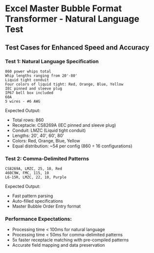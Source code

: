# Excel Master Bubble Format Transformer - Natural Language Test

## Test Cases for Enhanced Speed and Accuracy

### Test 1: Natural Language Specification
```
860 power whips total
Whip lengths ranging from 20'-80'
Liquid tight conduit
Four colors of liquid tight: Red, Orange, Blue, Yellow
IEC pinned and sleeve plug
IP67 bell box included
60A
5 wires - #6 AWG
```

Expected Output:
- Total rows: 860
- Receptacle: CS8269A (IEC pinned and sleeve plug)
- Conduit: LMZC (Liquid tight conduit)
- Lengths: 20', 40', 60', 80'
- Colors: Red, Orange, Blue, Yellow
- Equal distribution: ~54 per config (860 ÷ 16 configurations)

### Test 2: Comma-Delimited Patterns
```
CS8269A, LMZC, 25, 10, Red
460C9W, FMC, 115, 10
L6-15R, LMZC, 22, 10, Purple
```

Expected Output:
- Fast pattern parsing
- Auto-filled specifications
- Master Bubble Order Entry format

### Performance Expectations:
- Processing time < 100ms for natural language
- Processing time < 50ms for comma-delimited patterns
- 5x faster receptacle matching with pre-compiled patterns
- Accurate field mapping and data preservation